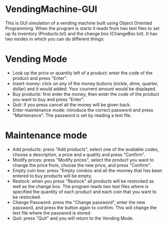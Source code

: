 # VendingMachine-GUI
This is GUI simulation of a vending machine built using Object Oriented Programming. When the program is starts it reads from two text files to set up its inventory (Products.txt) and the change box (ChangeBox.txt). It has two modes in which you can do different things:

# Vending Mode
- Look up the price or quantity left of a product: enter the code of the product and press "Enter".
- Insert money: click on any of the money buttons (nickle, dime, quarter, dollar) and it would added. Your courrent amount would be displayed.
- Buy products: first enter the money, then enter the code of the product you want to buy and press "Enter".
- Quit: if you press cancel all the money will be given back.
- Enter maintenance mode: introduce the correct password and press "Maintenance". The password is set by reading a text file.
# Maintenance mode
- Add products: press "Add products", select one of the avaliable codes, choose a description, a price and a quatity and press "Confirm".
- Modify prices: press "Modify prices",  select the product you want to change the price from, choose the new price, and press "Confirm".
- Empty coin box: press "Empty coinbox and all the monney that has been entered to buy products will be empty.
- Restock: when you press "Restock" all products will be restocked as well as the change box. The program reads two text files where is specified the quantity of each product and each coin that you want to be restocked. 
- Change Password: press the "Change password", enter the new password, and press the button again to confirm. This will change the text file where the password is stored.
- Quit: press "Quit" and you will return to the Vending Mode.
